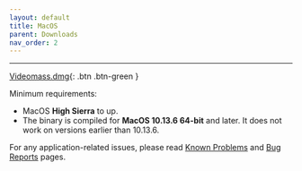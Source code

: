 ```yaml
---
layout: default
title: MacOS
parent: Downloads
nav_order: 2
---
```


---

[Videomass.dmg](https://github.com/jeanslack/Videomass/releases/latest/download/Videomass-v3.4.4-x86_64.dmg){: .btn .btn-green }   

Minimum requirements:
- MacOS **High Sierra** to up.   
- The binary is compiled for **MacOS 10.13.6 64-bit** and later. 
It does not work on versions earlier than 10.13.6.   

For any application-related issues, please read 
[Known Problems](../../known_problems) and [Bug Reports](../Bugs) pages.  
